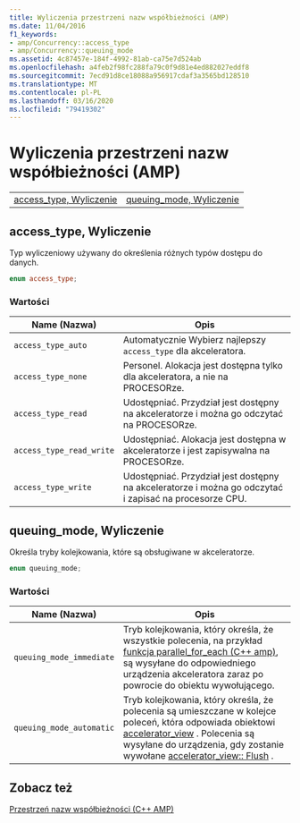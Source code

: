 ```yaml
---
title: Wyliczenia przestrzeni nazw współbieżności (AMP)
ms.date: 11/04/2016
f1_keywords:
- amp/Concurrency::access_type
- amp/Concurrency::queuing_mode
ms.assetid: 4c87457e-184f-4992-81ab-ca75e7d524ab
ms.openlocfilehash: a4feb2f98fc288fa79c0f9d81e4ed882027eddf8
ms.sourcegitcommit: 7ecd91d8ce18088a956917cdaf3a3565bd128510
ms.translationtype: MT
ms.contentlocale: pl-PL
ms.lasthandoff: 03/16/2020
ms.locfileid: "79419302"
---
```

# <a name="concurrency-namespace-enums-amp"></a>Wyliczenia przestrzeni nazw współbieżności (AMP)

|||
|-|-|
|[access_type, Wyliczenie](#access_type)|[queuing_mode, Wyliczenie](#queuing_mode)|

## <a name="access_type"></a>access_type, Wyliczenie

Typ wyliczeniowy używany do określenia różnych typów dostępu do danych.

```cpp
enum access_type;
```

### <a name="values"></a>Wartości

|Name (Nazwa)|Opis|
|----------|-----------------|
|`access_type_auto`|Automatycznie Wybierz najlepszy `access_type` dla akceleratora.|
|`access_type_none`|Personel. Alokacja jest dostępna tylko dla akceleratora, a nie na PROCESORze.|
|`access_type_read`|Udostępniać. Przydział jest dostępny na akceleratorze i można go odczytać na PROCESORze.|
|`access_type_read_write`|Udostępniać. Alokacja jest dostępna w akceleratorze i jest zapisywalna na PROCESORze.|
|`access_type_write`|Udostępniać. Przydział jest dostępny na akceleratorze i można go odczytać i zapisać na procesorze CPU.|

## <a name="queuing_mode"></a>queuing_mode, Wyliczenie

Określa tryby kolejkowania, które są obsługiwane w akceleratorze.

```cpp
enum queuing_mode;
```

### <a name="values"></a>Wartości

|Name (Nazwa)|Opis|
|----------|-----------------|
|`queuing_mode_immediate`|Tryb kolejkowania, który określa, że wszystkie polecenia, na przykład [funkcja parallel_for_each (C++ amp)](concurrency-namespace-functions-amp.md#parallel_for_each), są wysyłane do odpowiedniego urządzenia akceleratora zaraz po powrocie do obiektu wywołującego.|
|`queuing_mode_automatic`|Tryb kolejkowania, który określa, że polecenia są umieszczane w kolejce poleceń, która odpowiada obiektowi [accelerator_view](accelerator-view-class.md) . Polecenia są wysyłane do urządzenia, gdy zostanie wywołane [accelerator_view:: Flush](accelerator-view-class.md#flush) .|

## <a name="see-also"></a>Zobacz też

[Przestrzeń nazw współbieżności (C++ AMP)](concurrency-namespace-cpp-amp.md)
